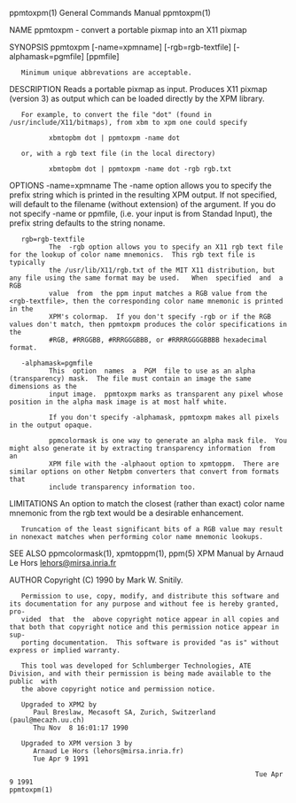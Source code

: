 ppmtoxpm(1)                                                   General Commands Manual                                                  ppmtoxpm(1)

NAME
       ppmtoxpm - convert a portable pixmap into an X11 pixmap

SYNOPSIS
       ppmtoxpm [-name=xpmname] [-rgb=rgb-textfile] [-alphamask=pgmfile] [ppmfile]

       Minimum unique abbrevations are acceptable.

DESCRIPTION
       Reads a portable pixmap as input.  Produces X11 pixmap (version 3) as output which can be loaded directly by the XPM library.

       For example, to convert the file "dot" (found in /usr/include/X11/bitmaps), from xbm to xpm one could specify

              xbmtopbm dot | ppmtoxpm -name dot

       or, with a rgb text file (in the local directory)

              xbmtopbm dot | ppmtoxpm -name dot -rgb rgb.txt

OPTIONS
       -name=xpmname
              The  -name  option  allows  you  to  specify the prefix string which is printed in the resulting XPM output.  If not specified, will
              default to the filename (without extension) of the <ppmfile> argument.  If you do not specify -name or ppmfile, (i.e. your input  is
              from Standad Input), the prefix string defaults to the string noname.

       rgb=rgb-textfile
              The  -rgb option allows you to specify an X11 rgb text file for the lookup of color name mnemonics.  This rgb text file is typically
              the /usr/lib/X11/rgb.txt of the MIT X11 distribution, but any file using the same format may be used.   When  specified  and  a  RGB
              value  from  the ppm input matches a RGB value from the <rgb-textfile>, then the corresponding color name mnemonic is printed in the
              XPM's colormap.  If you don't specify -rgb or if the RGB values don't match, then ppmtoxpm produces the color specifications in  the
              #RGB, #RRGGBB, #RRRGGGBBB, or #RRRRGGGGBBBB hexadecimal format.

       -alphamask=pgmfile
              This  option  names  a  PGM  file to use as an alpha (transparency) mask.  The file must contain an image the same dimensions as the
              input image.  ppmtoxpm marks as transparent any pixel whose position in the alpha mask image is at most half white.

              If you don't specify -alphamask, ppmtoxpm makes all pixels in the output opaque.

              ppmcolormask is one way to generate an alpha mask file.  You might also generate it by extracting transparency information  from  an
              XPM file with the -alphaout option to xpmtoppm.  There are similar options on other Netpbm converters that convert from formats that
              include transparency information too.

LIMITATIONS
       An option to match the closest (rather than exact) color name mnemonic from the rgb text would be a desirable enhancement.

       Truncation of the least significant bits of a RGB value may result in nonexact matches when performing color name mnemonic lookups.

SEE ALSO
       ppmcolormask(1), xpmtoppm(1), ppm(5)
       XPM Manual by Arnaud Le Hors lehors@mirsa.inria.fr

AUTHOR
       Copyright (C) 1990 by Mark W. Snitily.

       Permission to use, copy, modify, and distribute this software and its documentation for any purpose and without fee is hereby granted, pro‐
       vided  that  the  above copyright notice appear in all copies and that both that copyright notice and this permission notice appear in sup‐
       porting documentation.  This software is provided "as is" without express or implied warranty.

       This tool was developed for Schlumberger Technologies, ATE Division, and with their permission is being made available to the  public  with
       the above copyright notice and permission notice.

       Upgraded to XPM2 by
          Paul Breslaw, Mecasoft SA, Zurich, Switzerland (paul@mecazh.uu.ch)
          Thu Nov  8 16:01:17 1990

       Upgraded to XPM version 3 by
          Arnaud Le Hors (lehors@mirsa.inria.fr)
          Tue Apr 9 1991

                                                                  Tue Apr 9 1991                                                       ppmtoxpm(1)
